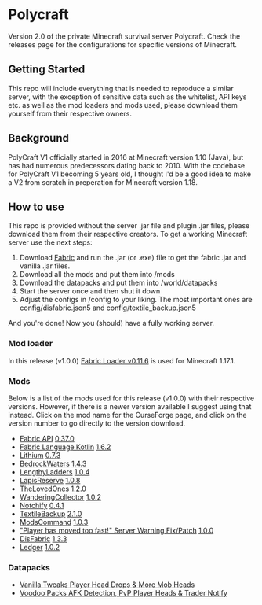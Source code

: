 # Polycraft

Version 2.0 of the private Minecraft survival server Polycraft. Check the releases page for the configurations for specific versions of Minecraft.

## Getting Started

This repo will include everything that is needed to reproduce a similar server, with the exception of sensitive data such as the whitelist, API keys etc. as well as the mod loaders and mods used, please download them yourself from their respective owners.

## Background

PolyCraft V1 officially started in 2016 at Minecraft version 1.10 (Java), but has had numerous predecessors dating back to 2010. With the codebase for PolyCraft V1 becoming 5 years old, I thought I'd be a good idea to make a V2 from scratch in preperation for Minecraft version 1.18. 

<!---
## Key Features

* Quality of life features such as /spawn, /home and /tpa.
* Crossplay with Java and Bedrock thanks to [GeyserMC](https://geysermc.org/) 
* Full-fledged integration with Discord (i.e. Chat Relay) thanks to [DiscordSRV](https://www.spigotmc.org/resources/discordsrv.18494/) and [RelayItToDiscord](https://www.spigotmc.org/resources/relayittodiscord.34615/) 
* Numerous anti-lag measures thanks to [FarmControl](https://www.spigotmc.org/resources/farmcontrol-1-15-1-17.86923/) and [LagMonitor](https://www.spigotmc.org/resources/lagmonitor.21348/), as well as [PaperMC](https://papermc.io/)
* Anti-grief measures with [CoreProtect](https://www.spigotmc.org/resources/coreprotect.8631/) and [InventoryRollback](https://www.spigotmc.org/resources/inventory-rollback.48074/)
--->
## How to use 

This repo is provided without the server .jar file and plugin .jar files, please download them from their respective creators. To get a working Minecraft server use the next steps: 
1. Download [Fabric](https://fabricmc.net/use/) and run the .jar (or .exe) file to get the fabric .jar and vanilla .jar files.
2. Download all the mods and put them into /mods
3. Download the datapacks and put them into /world/datapacks
4. Start the server once and then shut it down
5. Adjust the configs in /config to your liking. The most important ones are config/disfabric.json5 and config/textile_backup.json5

And you're done! Now you (should) have a fully working server.

### Mod loader

In this release (v1.0.0) [Fabric Loader v0.11.6](https://fabricmc.net/use/) is used for Minecraft 1.17.1.

### Mods

Below is a list of the mods used for this release (v1.0.0) with their respective versions. However, if there is a newer version available I suggest using that instead. Click on the mod name for the CurseForge page, and click on the version number to go directly to the version download.

- [Fabric API](https://www.curseforge.com/minecraft/mc-mods/fabric-api) [0.37.0](https://www.curseforge.com/minecraft/mc-mods/fabric-api/files/3386484)
- [Fabric Language Kotlin](https://www.curseforge.com/minecraft/mc-mods/fabric-language-kotlin) [1.6.2](https://www.curseforge.com/minecraft/mc-mods/fabric-language-kotlin/files/3364215)
- [Lithium](https://www.curseforge.com/minecraft/mc-mods/lithium) [0.7.3](https://www.curseforge.com/minecraft/mc-mods/lithium/files/3380166)
- [BedrockWaters](https://www.curseforge.com/minecraft/mc-mods/bedrockwaters) [1.4.3](https://www.curseforge.com/minecraft/mc-mods/bedrockwaters/files/3160868)
- [LengthyLadders](https://www.curseforge.com/minecraft/mc-mods/lengthy-ladders) [1.0.4](https://www.curseforge.com/minecraft/mc-mods/lengthy-ladders/files/3346108)
- [LapisReserve](https://www.curseforge.com/minecraft/mc-mods/lapis-reserve) [1.0.8](https://www.curseforge.com/minecraft/mc-mods/lapis-reserve/files/3345208)
- [TheLovedOnes](https://www.curseforge.com/minecraft/mc-mods/the-loved-ones) [1.2.0](https://www.curseforge.com/minecraft/mc-mods/the-loved-ones/files/3361467)
- [WanderingCollector](https://modrinth.com/mod/wandering-collector) [1.0.2](https://modrinth.com/mod/wandering-collector/version/zSsKV0tr)
- [Notchify](https://www.curseforge.com/minecraft/mc-mods/notchify) [0.4.1](https://www.curseforge.com/minecraft/mc-mods/notchify/files/3346344)
- [TextileBackup](https://www.curseforge.com/minecraft/mc-mods/textile-backup) [2.1.0](https://www.curseforge.com/minecraft/mc-mods/textile-backup/files/3357510)
- [ModsCommand](https://modrinth.com/mod/mods-command) [1.0.3](https://modrinth.com/mod/mods-command/version/bEOwYOZb)
- ["Player has moved too fast!" Server Warning Fix/Patch](https://www.curseforge.com/minecraft/mc-mods/player-has-moved-too-fast-server-warning-fix-patch) [1.0.0](https://www.curseforge.com/minecraft/mc-mods/player-has-moved-too-fast-server-warning-fix-patch/files/3383833)
- [DisFabric](https://www.curseforge.com/minecraft/mc-mods/disfabric) [1.3.3](https://www.curseforge.com/minecraft/mc-mods/disfabric/files/3347232)
- [Ledger](https://github.com/QuiltServerTools/Ledger) [1.0.2](https://github.com/QuiltServerTools/Ledger/releases/tag/v1.0.2)
<!--- - [DimentionalThreading](https://github.com/WearBlackAllDay/DimensionalThreading) [1.2.5](https://github.com/WearBlackAllDay/DimensionalThreading/releases/tag/v1.2.5) --->

### Datapacks

- [Vanilla Tweaks Player Head Drops & More Mob Heads](https://vanillatweaks.net/share#ctCn0s)
- [Voodoo Packs AFK Detection, PvP Player Heads & Trader Notify](http://mc.voodoobeard.com/#datapacks)
